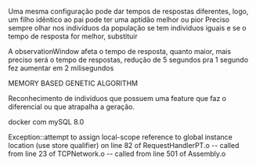 Uma mesma configuração pode dar tempos de respostas diferentes, logo, um filho idêntico ao pai pode ter uma aptidão melhor ou pior
Preciso sempre olhar nos indivíduos da população se tem individuos iguais e se o tempo de resposta for melhor, substituir

A observationWindow afeta o tempo de resposta, quanto maior, mais preciso será o tempo de respostas, redução de 5 segundos pra 1 segundo fez aumentar em 2 milisegundos

MEMORY BASED GENETIC ALGORITHM

Reconhecimento de indivíduos que possuem uma feature que faz o diferencial ou que atrapalha a geração.

docker com mySQL 8.0

Exception::attempt to assign local-scope reference to global instance location (use store qualifier) on line 82 of RequestHandlerPT.o
 -- called from line 23 of TCPNetwork.o
 -- called from line 501 of Assembly.o
